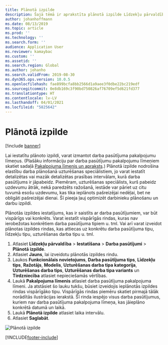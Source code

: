```yaml
---
title: Plānotā izpilde
description: Šajā tēmā ir aprakstīta plānotā izpilde Līdzekļu pārvaldībā.
author: johanhoffmann
ms.date: 08/13/2019
ms.topic: article
ms.prod: ''
ms.technology: ''
ms.search.form: ''
audience: Application User
ms.reviewer: kamaybac
ms.custom: ''
ms.assetid: ''
ms.search.region: Global
ms.author: johanho
ms.search.validFrom: 2019-08-30
ms.dyn365.ops.version: 10.0.5
ms.openlocfilehash: fae899bcfa8bb2566d1a9aee3f0dbe22bc219edf
ms.sourcegitcommit: 0e8db169c3f90bd750826af76709ef5d621fd377
ms.translationtype: HT
ms.contentlocale: lv-LV
ms.lasthandoff: 04/01/2021
ms.locfileid: "5825642"
---
```

# <a name="scheduled-execution"></a>Plānotā izpilde

[!include [banner](../../includes/banner.md)]

 

Lai iestatītu plānoto izpildi, varat izmantot darba pasūtījuma pakalpojumu līmeņus. (Plašāku informāciju par darba pasūtījumu pakalpojumu līmeņiem skatiet sadaļā [Pakalpojuma līmenis un apraksts](service-level-and-description.md).) Plānotā izpilde nodrošina elastību darba plānošanā uzturēšanas speciālistiem, jo varat iestatīt detalizētas vai mazāk detalizētas prasības intervālam, kurā darba pasūtījums ir jāpabeidz. Piemēram, uzturēšanas speciālists, kurš pabeidz uzdevumu ātrāk, nekā paredzēts ražošanā, iestāde var pāriet uz citu tuvumā esošu uzdevumu, kas tika ieplānots pašreizējai nedēļai, bet ne obligāti pašreizējai dienai. Šī pieeja ļauj optimizēt darbinieku plānošanu un darbu izpildi.

Plānotās izpildes iestatījums, kas ir saistīts ar darba pasūtījumiem, var būt vispārīgs vai konkrēts. Varat iestatīt vispārīgās rindas, kuras nav ierobežotas konkrētiem darba pasūtījuma tipiem u. tml. Vai arī varat izveidot plānotas izpildes rindas, kas attiecas uz konkrētu darba pasūtījuma tipu, līdzekļu tipu, uzturēšanas darba tipu u. tml.

1. Atlasiet **Līdzekļu pārvaldība** \> **Iestatīšana** \> **Darba pasūtījumi** \> **Plānotā izpilde**.
2. Atlasiet **Jauns**, lai izveidotu plānotās izpildes rindu.
3. Laukos **Funkcionālais novietojums**, **Darba pasūtījuma tips**, **Līdzekļu tips**, **Ražotājs**, **Modelis**, **Uzturēšanas darba tipa kategorija**, **Uzturēšanas darba tips**, **Uzturēšanas darba tipa variants** un **Tirdzniecība** atlasiet nepieciešamās vērtības.
4. Laukā **Pakalpojuma līmenis** atlasiet darba pasūtījuma pakalpojuma līmeni. Ja atstāsiet šo lauku tukšu, būsiet izveidojis ieplānotās izpildes rindas vispārīgāko tipu. Vispārīgās rindas piemēru skatiet pirmajā tālāk norādītās ilustrācijas ierakstā. Šī rinda iespējo visus darba pasūtījumus, kuriem nav darba pasūtījuma pakalpojuma līmeņa, kas jāieplāno konkrētā datumā un laikā.
5. Laukā **Plānotā izpilde** atlasiet laika intervālu.
6. Atlasiet **Saglabāt**.

![Plānotā izpilde](media/20-setup-for-work-orders.png)


[!INCLUDE[footer-include](../../../includes/footer-banner.md)]